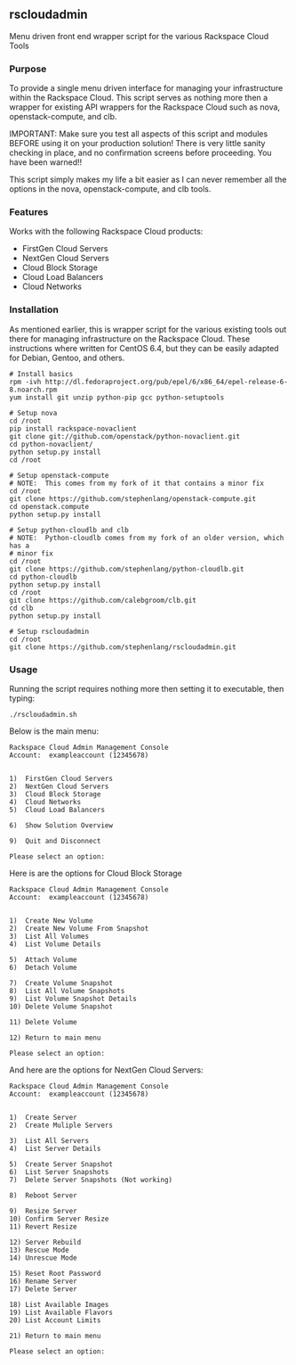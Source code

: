 ## rscloudadmin

Menu driven front end wrapper script for the various Rackspace Cloud Tools


### Purpose

To provide a single menu driven interface for managing your infrastructure
within the Rackspace Cloud.  This script serves as nothing more then a
wrapper for existing API wrappers for the Rackspace Cloud such as nova,
openstack-compute, and clb.

IMPORTANT:  Make sure you test all aspects of this script and modules
BEFORE using it on your production solution!  There is very little sanity
checking in place, and no confirmation screens before proceeding.  You have
been warned!!

This script simply makes my life a bit easier as I can never remember all
the options in the nova, openstack-compute, and clb tools.  


### Features

Works with the following Rackspace Cloud products:

- FirstGen Cloud Servers
- NextGen Cloud Servers
- Cloud Block Storage
- Cloud Load Balancers
- Cloud Networks


### Installation

As mentioned earlier, this is wrapper script for the various existing tools
out there for managing infrastructure on the Rackspace Cloud.  These
instructions where written for CentOS 6.4, but they can be easily adapted
for Debian, Gentoo, and others.  

	# Install basics
	rpm -ivh http://dl.fedoraproject.org/pub/epel/6/x86_64/epel-release-6-8.noarch.rpm
	yum install git unzip python-pip gcc python-setuptools

	# Setup nova
	cd /root
	pip install rackspace-novaclient
	git clone git://github.com/openstack/python-novaclient.git
	cd python-novaclient/
	python setup.py install
	cd /root

	# Setup openstack-compute
	# NOTE:  This comes from my fork of it that contains a minor fix
	cd /root
	git clone https://github.com/stephenlang/openstack-compute.git
	cd openstack.compute
	python setup.py install

	# Setup python-cloudlb and clb
	# NOTE:  Python-cloudlb comes from my fork of an older version, which has a
	# minor fix
	cd /root
	git clone https://github.com/stephenlang/python-cloudlb.git
	cd python-cloudlb
	python setup.py install
	cd /root
	git clone https://github.com/calebgroom/clb.git
	cd clb
	python setup.py install

	# Setup rscloudadmin
	cd /root
	git clone https://github.com/stephenlang/rscloudadmin.git


### Usage

Running the script requires nothing more then setting it to executable,
then typing:
	
	./rscloudadmin.sh 

Below is the main menu:

	Rackspace Cloud Admin Management Console  
	Account:  exampleaccount (12345678)


	1)  FirstGen Cloud Servers
	2)  NextGen Cloud Servers
	3)  Cloud Block Storage
	4)  Cloud Networks
	5)  Cloud Load Balancers

	6)  Show Solution Overview 
  
	9)  Quit and Disconnect

	Please select an option:  


Here is are the options for Cloud Block Storage

	Rackspace Cloud Admin Management Console  
	Account:  exampleaccount (12345678)


	1)  Create New Volume
	2)  Create New Volume From Snapshot
	3)  List All Volumes
	4)  List Volume Details

	5)  Attach Volume
	6)  Detach Volume

	7)  Create Volume Snapshot
	8)  List All Volume Snapshots
	9)  List Volume Snapshot Details
	10) Delete Volume Snapshot

	11) Delete Volume

	12) Return to main menu

	Please select an option:  

And here are the options for NextGen Cloud Servers:

	Rackspace Cloud Admin Management Console  
	Account:  exampleaccount (12345678)


	1)  Create Server
	2)  Create Muliple Servers

	3)  List All Servers
	4)  List Server Details

	5)  Create Server Snapshot
	6)  List Server Snapshots
	7)  Delete Server Snapshots (Not working)
 
	8)  Reboot Server

	9)  Resize Server
	10) Confirm Server Resize
	11) Revert Resize

	12) Server Rebuild
	13) Rescue Mode
	14) Unrescue Mode

	15) Reset Root Password
	16) Rename Server
	17) Delete Server

	18) List Available Images
	19) List Available Flavors
	20) List Account Limits

	21) Return to main menu

	Please select an option:  



